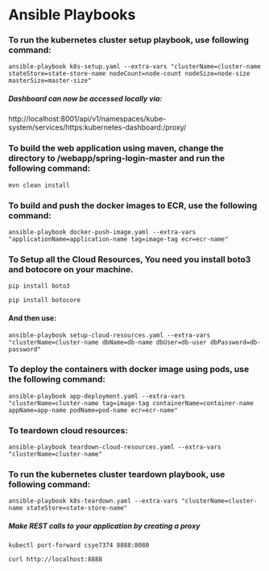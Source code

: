 # Ansible Playbooks


### To run the kubernetes cluster setup playbook, use following command:

`ansible-playbook k8s-setup.yaml --extra-vars "clusterName=cluster-name stateStore=state-store-name nodeCount=node-count nodeSize=node-size masterSize=master-size"`


##### Dashboard can now be accessed locally via: 
 
http://localhost:8001/api/v1/namespaces/kube-system/services/https:kubernetes-dashboard:/proxy/


### To build the web application using maven, change the directory to /webapp/spring-login-master and run the following command:

`mvn clean install`


### To build and push the docker images to ECR, use the following command:

`ansible-playbook docker-push-image.yaml --extra-vars "applicationName=application-name tag=image-tag ecr=ecr-name"`


### To Setup all the Cloud Resources, You need you install boto3 and botocore on your machine.

`pip install boto3`

`pip install botocore` 


#### And then use: 

`ansible-playbook setup-cloud-resources.yaml --extra-vars "clusterName=cluster-name dbName=db-name dbUser=db-user dbPassword=db-password"`


### To deploy the containers with docker image using pods, use the following command:

`ansible-playbook app-deployment.yaml --extra-vars "clusterName=cluster-name tag=image-tag containerName=container-name appName=app-name podName=pod-name ecr=ecr-name"`


### To teardown cloud resources:

`ansible-playbook teardown-cloud-resources.yaml --extra-vars "clusterName=cluster-name"`


### To run the kubernetes cluster teardown playbook, use following command:

`ansible-playbook k8s-teardown.yaml --extra-vars "clusterName=cluster-name stateStore=state-store-name"`


##### Make REST calls to your application by creating a proxy

`kubectl port-forward csye7374 8888:8080`

`curl http://localhost:8888`

